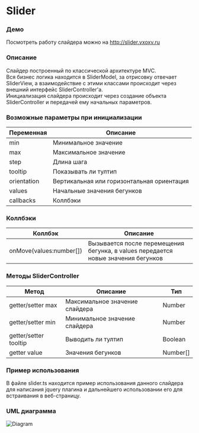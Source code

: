 # Slider
### Демо
Посмотреть работу слайдера можно на http://slider.vxoxv.ru

### Описание
Cлайдер построенный по классической архитектуре MVC.<br>
Вся бизнес логика находится в SliderModel, за отрисовку отвечает SliderView, 
а взаимодействие с этими классами происходит через внешний интерфейс SliderController'а.<br>
Инициализация слайдера происходит через создание объекта SliderController и передачей ему 
начальных параметров.
### Возможные параметры при инициализации
| Переменная | Описание |
| --- | --- |
|min| Минимальное значение|
|max| Максимальное значение|
|step| Длина шага|
|tooltip| Показывать ли тултип|
|orientation| Вертикальная или горизонтальная ориентация|
|values| Начальные значения бегунков|
|callbacks| Коллбэки|

### Коллбэки
| Коллбэк | Описание |
| --- | --- |
|onMove(values:number[])| Вызывается после перемещения бегунка, в values передается новые значения бегунков |


### Методы SliderController
| Метод | Описание | Тип |
| --- | --- | --- |
| getter/setter max | Максимальное значение слайдера | Number |
| getter/setter min | Mинимальное значение слайдера | Number |
| getter/setter tooltip | Выводить ли тултип  | Boolean |
| getter value | Значения бегунков | Number[] |

### Пример использования
В файле slider.ts находится пример использования данного слайдера для написания jquery плагина и 
дальнейшего использовании его для встраивания в веб-страницу. 

### UML диаграмма
![Diagram](http://slider.vxoxv.ru/slider-diagram.png)